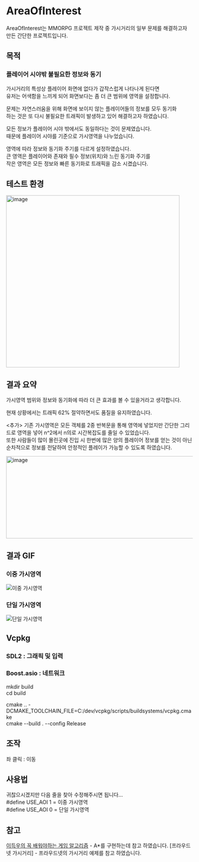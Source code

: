 # AreaOfInterest
AreaOfInterest는 MMORPG 프로젝트 제작 중 가시거리의 일부 문제를 해결하고자 만든 간단한 프로젝트입니다.

## 목적
### 플레이어 시야밖 불필요한 정보와 동기

가시거리의 특성상 플레이어 화면에 없다가 갑작스럽게 나타나게 된다면 <br>
유저는 어색함을 느끼게 되어 화면보다는 좀 더 큰 범위에 영역을 설정합니다. <br>

문제는 자연스러움을 위해 화면에 보이지 않는 플레이어들의 정보를 모두 동기화 <br>
하는 것은 또 다시 불필요한 트래픽이 발생하고 있어 해결하고자 하였습니다. <br>

모든 정보가 플레이어 시야 밖에서도 동일하다는 것이 문제였습니다. <br>
때문에 플레이어 시야를 기준으로 가시영역을 나누었습니다. <br>

영역에 따라 정보와 동기화 주기를 다르게 설정하였습니다. <br>
큰 영역은 플레이어와 존재와 필수 정보(위치)와 느린 동기화 주기를 <br>
작은 영역은 모든 정보와 빠른 동기화로 트래픽을 감소 시켰습니다. <br>

## 테스트 환경
<img width="468" height="464" alt="image" src="https://github.com/user-attachments/assets/6162d536-2b76-41bd-baca-098f6969192e" />

## 결과 요약
가시영역 범위와 정보와 동기화에 따라 더 큰 효과를 볼 수 있을거라고 생각합니다. <br>

현재 상황에서는 트래픽 62% 절약하면서도 품질을 유지하였습니다. <br>

<추가>
기존 가시영역은 모든 객체를 2중 반복문을 통해 영역에 넣었지만 간단한 그리드로 영역을 넣어 n^2에서 n의로 시간복잡도를 줄일 수 있었습니다. <br>
또한 사람들이 많이 몰린곳에 진입 시 한번에 많은 양의 플레이어 정보를 얻는 것이 아닌 순차적으로 정보를 전달하여 안정적인 플레이가 가능할 수 있도록 하였습니다. <br>

<img width="791" height="222" alt="image" src="https://github.com/user-attachments/assets/e1d21f3a-fd89-440e-ad69-4ee9647c77d5" />

## 결과 GIF
### 이중 가시영역
![이중 가시영역](https://github.com/user-attachments/assets/a4d91460-59ad-4ad0-85b6-0ac1c43cabf9)

### 단일 가시영역
![단일 가시영역](https://github.com/user-attachments/assets/30a8bb9e-cb66-4c0c-8961-55561a047736)

## Vcpkg
### SDL2 : 그래픽 및 입력
### Boost.asio : 네트워크

mkdir build <br>
cd build <br>

cmake .. -DCMAKE_TOOLCHAIN_FILE=C:/dev/vcpkg/scripts/buildsystems/vcpkg.cmake <br>
cmake --build . --config Release <br>

## 조작
좌 클릭 : 이동 <br>

## 사용법
귀찮으시겠지만 다음 줄을 찾아 수정해주시면 됩니다... <br>
#define USE_AOI 1 = 이중 가시영역 <br>
#define USE_AOI 0 = 단일 가시영역 <br>

## 참고
[이득우의 꼭 배워야하는 게임 알고리즘](https://www.inflearn.com/course/%EA%B2%8C%EC%9E%84-%EC%95%8C%EA%B3%A0%EB%A6%AC%EC%A6%98?srsltid=AfmBOop6dMp3k7lA91OPR5NQBIGTTnWZBma8r3uTrY9XFidST7RZB5sU) - A*를 구현하는데 참고 하였습니다.
[프라우드넷 가시거리] - 프라우드넷의 가시거리 예제를 참고 하였습니다.
